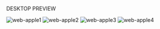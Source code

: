 DESKTOP PREVIEW

![web-apple1](https://github.com/BegoArregui/Apple-principal-page-CSS/assets/166793344/5d0a6328-4083-42d2-ab45-3c0e5b237238)
![web-apple2](https://github.com/BegoArregui/Apple-principal-page-CSS/assets/166793344/f8a15c4c-3a80-4167-8472-f28331eeedb1)
![web-apple3](https://github.com/BegoArregui/Apple-principal-page-CSS/assets/166793344/88d5fcf9-87e4-4a3f-a989-971c988db860)
![web-apple4](https://github.com/BegoArregui/Apple-principal-page-CSS/assets/166793344/33c83118-b6ae-4204-a25b-ba49b22b3b8e)
